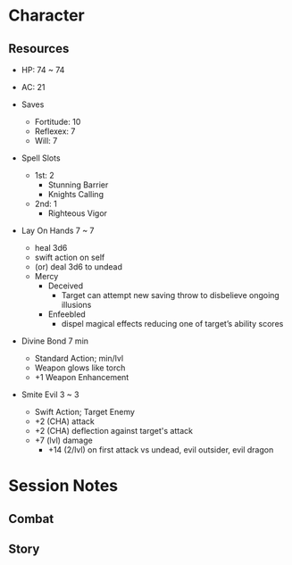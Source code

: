 # Character

## Resources

- HP: 74 ~ 74

- AC: 21

- Saves
    - Fortitude: 10
    - Reflexex: 7
    - Will: 7

- Spell Slots
    - 1st: 2
        - Stunning Barrier
        - Knights Calling
    - 2nd: 1
        - Righteous Vigor

- Lay On Hands 7 ~ 7
    - heal 3d6
    - swift action on self
    - (or) deal 3d6 to undead
    - Mercy
        - Deceived
            - Target can attempt new saving throw to disbelieve ongoing illusions
        - Enfeebled
            - dispel magical effects reducing one of target’s ability scores

- Divine Bond 7 min
    - Standard Action; min/lvl
    - Weapon glows like torch
    - +1 Weapon Enhancement

- Smite Evil 3 ~ 3
    - Swift Action; Target Enemy
    - +2 (CHA) attack
    - +2 (CHA) deflection against target's attack
    - +7 (lvl) damage
        - +14 (2/lvl) on first attack vs undead, evil outsider, evil dragon

# Session Notes

## Combat

## Story

